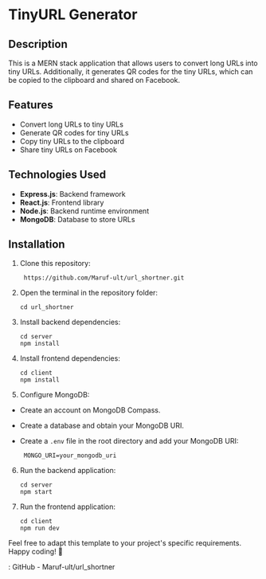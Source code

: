 # TinyURL Generator

## Description
This is a MERN stack application that allows users to convert long URLs into tiny URLs. Additionally, it generates QR codes for the tiny URLs, which can be  copied to the clipboard and shared on Facebook.

## Features
  - Convert long URLs to tiny URLs
  - Generate QR codes for tiny URLs
  - Copy tiny URLs to the clipboard
  - Share tiny URLs on Facebook


## Technologies Used
 
  - **Express.js**: Backend framework
  - **React.js**: Frontend library
  - **Node.js**: Backend runtime environment
  - **MongoDB**: Database to store URLs


## Installation

1. Clone this repository:

   ```
    https://github.com/Maruf-ult/url_shortner.git
     ```

3. Open the terminal in the repository folder:
 
   ```
   cd url_shortner
    ```

5. Install backend dependencies:

   ```
   cd server
   npm install
    ```

7. Install frontend dependencies:
   
   ```
   cd client
   npm install
     ```

9. Configure MongoDB:
- Create an account on MongoDB Compass.
- Create a database and obtain your MongoDB URI.
- Create a `.env` file in the root directory and add your MongoDB URI:

  ```  MONGO_URI=your_mongodb_uri  ```

6. Run the backend application:
   
   ```
   cd server
   npm start
   ```

6. Run the frontend application:
   
   ```
   cd client
   npm run dev
   ```   

   

Feel free to adapt this template to your project's specific requirements. Happy coding! 🚀

: GitHub - Maruf-ult/url_shortner

